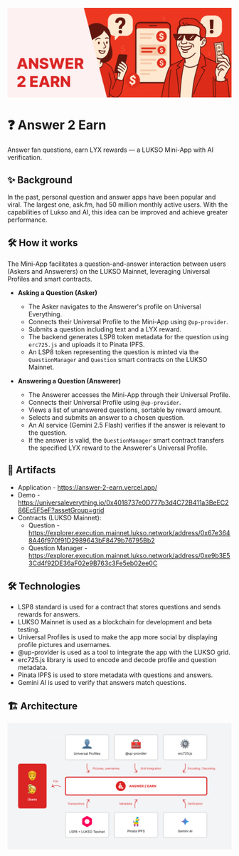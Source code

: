 ![Cover](/profile/cover.png)

# ❓ Answer 2 Earn

Answer fan questions, earn LYX rewards — a LUKSO Mini-App with AI verification.

## ✨ Background

In the past, personal question and answer apps have been popular and viral. The largest one, ask.fm, had 50 million monthly active users. With the capabilities of Lukso and AI, this idea can be improved and achieve greater performance.

## 🛠️ How it works

The Mini-App facilitates a question-and-answer interaction between users (Askers and Answerers) on the LUKSO Mainnet, leveraging Universal Profiles and smart contracts.

- **Asking a Question (Asker)**

  - The Asker navigates to the Answerer's profile on Universal Everything.
  - Connects their Universal Profile to the Mini-App using `@up-provider`.
  - Submits a question including text and a LYX reward.
  - The backend generates LSP8 token metadata for the question using `erc725.js` and uploads it to Pinata IPFS.
  - An LSP8 token representing the question is minted via the `QuestionManager` and `Question` smart contracts on the LUKSO Mainnet.

- **Answering a Question (Answerer)**

  - The Answerer accesses the Mini-App through their Universal Profile.
  - Connects their Universal Profile using `@up-provider`.
  - Views a list of unanswered questions, sortable by reward amount.
  - Selects and submits an answer to a chosen question.
  - An AI service (Gemini 2.5 Flash) verifies if the answer is relevant to the question.
  - If the answer is valid, the `QuestionManager` smart contract transfers the specified LYX reward to the Answerer's Universal Profile.

## 🔗 Artifacts

- Application - https://answer-2-earn.vercel.app/
- Demo - https://universaleverything.io/0x4018737e0D777b3d4C72B411a3BeEC286Ec5F5eF?assetGroup=grid
- Contracts (LUKSO Mainnet):
  - Question - https://explorer.execution.mainnet.lukso.network/address/0x67e3648A46f970f91D2989643bF8479b76795Bb2
  - Question Manager - https://explorer.execution.mainnet.lukso.network/address/0xe9b3E53Cd4f92DE36aF02e9B763c3Fe5eb02ee0C

## 🛠️ Technologies

- LSP8 standard is used for a contract that stores questions and sends rewards for answers.
- LUKSO Mainnet is used as a blockchain for development and beta testing.
- Universal Profiles is used to make the app more social by displaying profile pictures and usernames.
- @up-provider is used as a tool to integrate the app with the LUKSO grid.
- erc725.js library is used to encode and decode profile and question metadata.
- Pinata IPFS is used to store metadata with questions and answers.
- Gemini AI is used to verify that answers match questions.

## 🏗️ Architecture

![Architecture](/profile/architecture.png)
